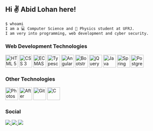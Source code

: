 <!-- Insert a banner here -->

<h2>Hi ✌️ Abid Lohan here!</h2>

```bash
$ whoami 
I am a 💻 Computer Science and 🌠 Physics student at UFRJ. 
I am very into programming, web development and cyber security.
```

### Web Development Technologies
<div style="display: inline_block">
 <img src="https://cdn.jsdelivr.net/gh/devicons/devicon/icons/html5/html5-plain.svg" alt="HTML 5" width="40px">
 <img src="https://cdn.jsdelivr.net/gh/devicons/devicon/icons/css3/css3-plain.svg" alt="CSS 3" width="40px">
 <img src="https://cdn.jsdelivr.net/gh/devicons/devicon/icons/javascript/javascript-plain.svg" alt="ECMAScript" width="40px">
 <img src="https://cdn.jsdelivr.net/gh/devicons/devicon/icons/typescript/typescript-plain.svg" alt="Typescript" width="40px">
 <img src="https://cdn.jsdelivr.net/gh/devicons/devicon/icons/angularjs/angularjs-plain.svg" alt="Angular" width="40px">
 <img src="https://cdn.jsdelivr.net/gh/devicons/devicon/icons/bootstrap/bootstrap-plain.svg" alt="Bootstrap" width="40px">
 <img src="https://cdn.jsdelivr.net/gh/devicons/devicon/icons/jquery/jquery-plain.svg" alt="jQuery" width="40px">
 <img src="https://cdn.jsdelivr.net/gh/devicons/devicon/icons/java/java-plain.svg" alt="Java" width="40px">
 <img src="https://cdn.jsdelivr.net/gh/devicons/devicon/icons/spring/spring-original.svg" alt="Spring" width="40px">
 <img src="https://cdn.jsdelivr.net/gh/devicons/devicon/icons/postgresql/postgresql-plain.svg" alt="PostgreSQL" width="40px">
</div>

### Other Technologies
<div style="display: inline_block">
  <img src="https://cdn.jsdelivr.net/gh/devicons/devicon/icons/photoshop/photoshop-plain.svg" alt="Photoshop" width="40px">
  <img src="https://cdn.jsdelivr.net/gh/devicons/devicon/icons/aftereffects/aftereffects-plain.svg" alt="After Effects" width="40px">
  <img src="https://cdn.jsdelivr.net/gh/devicons/devicon/icons/git/git-plain.svg" alt="Git" width="40px">
  <img src="https://cdn.jsdelivr.net/gh/devicons/devicon/icons/c/c-plain.svg" alt="C" width="40px">
</div>
 
### Social
<div style="display: inline_block">
  <a href="https://www.linkedin.com/in/abid-lohan-457381215/" target="_blank">
   <img src="https://img.shields.io/badge/linkedin-%230077B5.svg?style=for-the-badge&logo=linkedin&logoColor=white">
  </a>
  <a href="https://codepen.io/abid-lohan" target="_blank">
   <img src="https://img.shields.io/badge/Codepen-000000?style=for-the-badge&logo=codepen&logoColor=white">
  </a>
  <a href="#">
   <img src="https://img.shields.io/badge/Abid%20Lohan%233574-%237289DA.svg?style=for-the-badge&logo=discord&logoColor=white">
  </a>
</div>

<!--
Insert currently studying here
-->


<!-- <img height="180em" src="https://github-readme-stats.vercel.app/api?username=abid-lohan&show_icons=true&theme=gruvbox&include_all_commits=true&count_private=true"/>
<img height="180em" src="https://github-readme-stats.vercel.app/api/top-langs/?username=abid-lohan&layout=compact&langs_count=7&theme=gruvbox"/> -->
